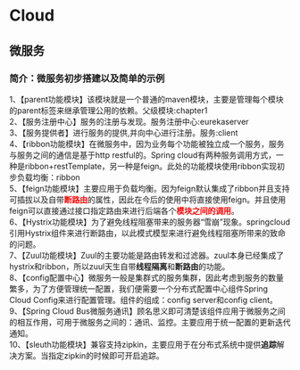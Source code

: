 # Cloud
## 微服务<br>
### 简介：微服务初步搭建以及简单的示例<br>
1、【parent功能模块】该模块就是一个普通的maven模块，主要是管理每个模块的parent标签来继承管理公用的依赖。父级模块:chapter1<br>
2、【服务注册中心】服务的注册与发现。服务注册中心:eurekaserver<br>
3、【服务提供者】进行服务的提供,并向中心进行注册。服务:client<br>
4、【ribbon功能模块】在微服务中，因为业务每个功能被独立成一个服务，服务与服务之间的通信是基于http restful的。Spring cloud有两种服务调用方式，一种是ribbon+restTemplate，另一种是feign。此处的功能模块使用ribbon实现初步负载均衡：ribbon<br>
5、【feign功能模块】主要应用于负载均衡。因为feign默认集成了ribbon并且支持可插拔以及自带<font color=red>**断路由**</font>的属性，因此在今后的使用中将直接使用feign。并且使用feign可以直接通过接口指定路由来进行后端各个<font color=red>**模块之间的调用**</font>。<br>
6、【Hystrix功能模块】为了避免线程阻塞带来的服务器“雪崩”现象。springcloud引用Hystrix组件来进行断路由，以此模式模型来进行避免线程阻塞所带来的致命的问题。<br>
7、【Zuul功能模块】Zuul的主要功能是路由转发和过滤器。zuul本身已经集成了hystrix和ribbon，所以zuul天生自带**线程隔离**和**断路由**的功能。<br>
8、【config配置中心】微服务一般是集群式的服务集群，因此考虑到服务的数量繁多，为了方便管理统一配置，我们便需要一个分布式配置中心组件Spring Cloud Config来进行配置管理。组件的组成：config server和config client。<br>
9、【Spring Cloud Bus微服务通讯】顾名思义即可清楚该组件应用于微服务之间的相互作用，可用于微服务之间的：通讯、监控。主要应用于统一配置的更新迭代通知。<br>
10、【sleuth功能模块】兼容支持zipkin，主要应用于在分布式系统中提供**追踪**解决方案。当指定zipkin的时候即可开启追踪。<br>

